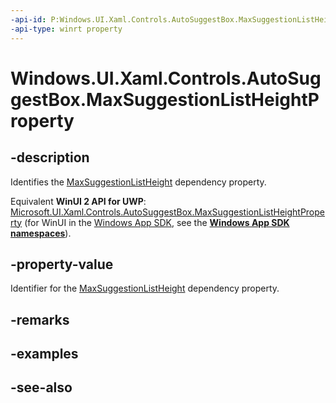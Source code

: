 ```yaml
---
-api-id: P:Windows.UI.Xaml.Controls.AutoSuggestBox.MaxSuggestionListHeightProperty
-api-type: winrt property
---
```


<!-- Property syntax
public Windows.UI.Xaml.DependencyProperty MaxSuggestionListHeightProperty { get; }
-->

# Windows.UI.Xaml.Controls.AutoSuggestBox.MaxSuggestionListHeightProperty

## -description
Identifies the [MaxSuggestionListHeight](autosuggestbox_maxsuggestionlistheight.md) dependency property.

Equivalent **WinUI 2 API for UWP**: [Microsoft.UI.Xaml.Controls.AutoSuggestBox.MaxSuggestionListHeightProperty](/windows/winui/api/microsoft.ui.xaml.controls.autosuggestbox.maxsuggestionlistheightproperty) (for WinUI in the [Windows App SDK](/windows/apps/windows-app-sdk/), see the **[Windows App SDK namespaces](/windows/windows-app-sdk/api/winrt/)**).

## -property-value
Identifier for the [MaxSuggestionListHeight](autosuggestbox_maxsuggestionlistheight.md) dependency property.

## -remarks

## -examples

## -see-also

